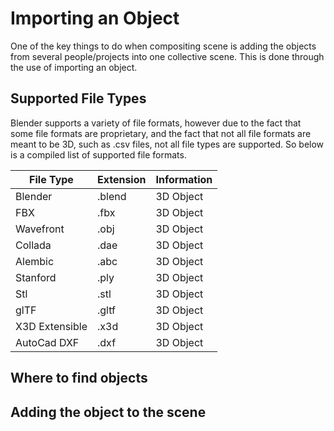 <link rel="stylesheet" href="style.css">

# Importing an Object

<information>One of the key things to do when compositing scene is adding the objects from several people/projects into one collective scene. This is done through the use of importing an object.</information>

## Supported File Types
<information>Blender supports a variety of file formats, however due to the fact that some file formats are proprietary, and the fact that not all file formats are meant to be 3D, such as .csv files, not all file types are supported. So below is a compiled list of supported file formats.</information> 


| File Type | Extension | Information |
|----|----|------|
| Blender | .blend | 3D Object |
| FBX | .fbx | 3D Object |
| Wavefront | .obj | 3D Object |
| Collada  | .dae | 3D Object |
| Alembic | .abc | 3D Object |
| Stanford | .ply | 3D Object |
| Stl | .stl	 | 3D Object |
| glTF | .gltf | 3D Object |
| X3D Extensible | .x3d | 3D Object |
| AutoCad DXF | .dxf | 3D Object |


## Where to find objects



## Adding the object to the scene